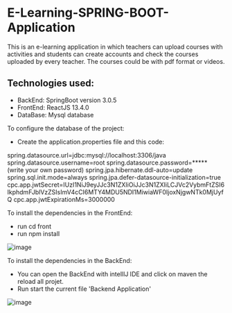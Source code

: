 # E-Learning-SPRING-BOOT-Application

This is an e-learning application in which teachers can upload courses with activities and students can create accounts and check the courses uploaded by every teacher.
The courses could be with pdf format or videos. 

## Technologies used:
* BackEnd: SpringBoot version 3.0.5
* FrontEnd: ReactJS 13.4.0
* DataBase: Mysql database

To configure the database of the project: 
* Create the application.properties file and this code:

spring.datasource.url=jdbc:mysql://localhost:3306/java
spring.datasource.username=root
spring.datasource.password=***** (write your own password)
spring.jpa.hibernate.ddl-auto=update
spring.sql.init.mode=always
spring.jpa.defer-datasource-initialization=true
cpc.app.jwtSecret=IUzI1NiJ9eyJJc3N1ZXIiOiJJc3N1ZXIiLCJVc2VybmFtZSI6IkphdmFJblVzZSIsImV4cCI6MTY4MDU5NDI1MiwiaWF0IjoxNjgwNTk0MjUyfQ
cpc.app.jwtExpirationMs=3000000

To install the dependencies in the FrontEnd: 
* run cd front
* run npm install 

![image](https://user-images.githubusercontent.com/87280772/235667958-ec1869d0-3e35-4a17-bed3-dcaca078afb6.png)


To install the dependencies in the BackEnd: 
* You can open the BackEnd with intellIJ IDE and click on maven the reload all projet.
* Run start the current file 'Backend Application'

![image](https://user-images.githubusercontent.com/87280772/235667703-58f78aa5-5ce4-4b9e-bb5a-028890d57ec9.png)





